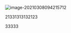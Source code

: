 ![image-20210308094215712](https://kuimo-markdown-pic.oss-cn-hangzhou.aliyuncs.com/image-20210308094215712.png)

21331313132123

33333